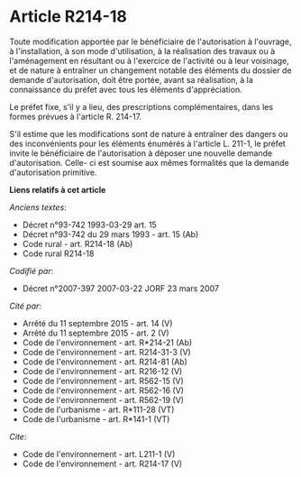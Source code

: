 # Article R214-18

Toute modification apportée par le bénéficiaire de l'autorisation à l'ouvrage, à l'installation, à son mode d'utilisation, à
la réalisation des travaux ou à l'aménagement en résultant ou à l'exercice de l'activité ou à leur voisinage, et de nature à
entraîner un changement notable des éléments du dossier de demande d'autorisation, doit être portée, avant sa réalisation, à
la connaissance du préfet avec tous les éléments d'appréciation. 

Le préfet fixe, s'il y a lieu, des prescriptions complémentaires, dans les formes prévues à l'article R. 214-17. 

S'il estime que les modifications sont de nature à entraîner des dangers ou des inconvénients pour les éléments énumérés à
l'article L. 211-1, le préfet invite le bénéficiaire de l'autorisation à déposer une nouvelle demande d'autorisation. Celle-
ci est soumise aux mêmes formalités que la demande d'autorisation primitive.

**Liens relatifs à cet article**

_Anciens textes_:

  - Décret n°93-742 1993-03-29 art. 15
  - Décret n°93-742 du 29 mars 1993 - art. 15 (Ab)
  - Code rural - art. R214-18 (Ab)
  - Code rural R214-18

_Codifié par_:

  - Décret n°2007-397 2007-03-22 JORF 23 mars 2007

_Cité par_:

  - Arrêté du 11 septembre 2015 - art. 14 (V)
  - Arrêté du 11 septembre 2015 - art. 2 (V)
  - Code de l'environnement - art. R*214-21 (Ab)
  - Code de l'environnement - art. R214-31-3 (V)
  - Code de l'environnement - art. R214-81 (Ab)
  - Code de l'environnement - art. R216-12 (V)
  - Code de l'environnement - art. R562-15 (V)
  - Code de l'environnement - art. R562-16 (V)
  - Code de l'environnement - art. R562-19 (V)
  - Code de l'urbanisme - art. R*111-28 (VT)
  - Code de l'urbanisme - art. R*141-1 (VT)

_Cite_:

  - Code de l'environnement - art. L211-1 (V)
  - Code de l'environnement - art. R214-17 (V)
